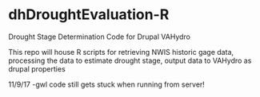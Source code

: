 # dhDroughtEvaluation-R
Drought Stage Determination Code for Drupal VAHydro

This repo will house R scripts for retrieving NWIS historic gage data, processing the data to estimate drought stage, output data to VAHydro as drupal properties 

11/9/17
	-gwl code still gets stuck when running from server! 
